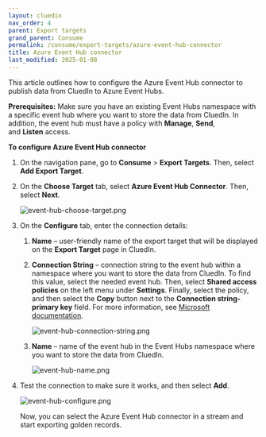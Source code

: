 ```yaml
---
layout: cluedin
nav_order: 4
parent: Export targets
grand_parent: Consume
permalink: /consume/export-targets/azure-event-hub-connector
title: Azure Event Hub connector
last_modified: 2025-01-08
---
```


This article outlines how to configure the Azure Event Hub connector to publish data from CluedIn to Azure Event Hubs.

**Prerequisites:** Make sure you have an existing Event Hubs namespace with a specific event hub where you want to store the data from CluedIn. In addition, the event hub must have a policy with **Manage**, **Send**, and **Listen** access.

**To configure Azure Event Hub connector**

1. On the navigation pane, go to **Consume** > **Export Targets**. Then, select **Add Export Target**.

1. On the **Choose Target** tab, select **Azure Event Hub Connector**. Then, select **Next**.

    ![event-hub-choose-target.png](../../assets/images/consume/export-targets/event-hub-choose-target.png)

1. On the **Configure** tab, enter the connection details:

    1. **Name** – user-friendly name of the export target that will be displayed on the **Export Target** page in CluedIn.

    1. **Connection String** – connection string to the event hub within a namespace where you want to store the data from CluedIn. To find this value, select the needed event hub. Then, select **Shared access policies** on the left menu under **Settings**. Finally, select the policy, and then select the **Copy** button next to the **Connection string-primary key** field. For more information, see [Microsoft documentation](https://learn.microsoft.com/en-us/azure/event-hubs/event-hubs-get-connection-string#connection-string-for-a-specific-event-hub-in-a-namespace).

        ![event-hub-connection-string.png](../../assets/images/consume/export-targets/event-hub-connection-string.png)

    1. **Name** – name of the event hub in the Event Hubs namespace where you want to store the data from CluedIn.

       ![event-hub-name.png](../../assets/images/consume/export-targets/event-hub-name.png)

1. Test the connection to make sure it works, and then select **Add**.

    ![event-hub-configure.png](../../assets/images/consume/export-targets/event-hub-configure.png)

    Now, you can select the Azure Event Hub connector in a stream and start exporting golden records.